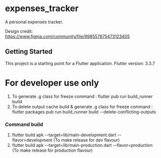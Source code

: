 # expenses_tracker

A personal expenses tracker.

Design credit: https://www.figma.com/community/file/998557875473123405

## Getting Started

This project is a starting point for a Flutter application.
Flutter version: 3.3.7

# For developer use only
1. To generate .g class for freeze command : flutter pub run build_runner build
2. To delete output cache build & generate .g class for freeze command : flutter packages pub run build_runner build --delete-conflicting-outputs

### Command build
1. flutter build apk --target=lib/main-development.dart --flavor=development (To make release for dev flavour)
2. flutter build apk --target=lib/main-production.dart --flavor=production (To make release for production flavour)
